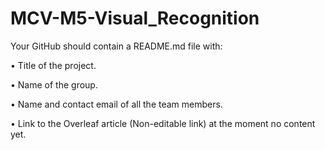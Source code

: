 # MCV-M5-Visual_Recognition

Your GitHub should contain a README.md file with:

• Title of the project.

• Name of the group.

• Name and contact email of all the team members.

• Link to the Overleaf article (Non-editable link) at the moment no content yet.
